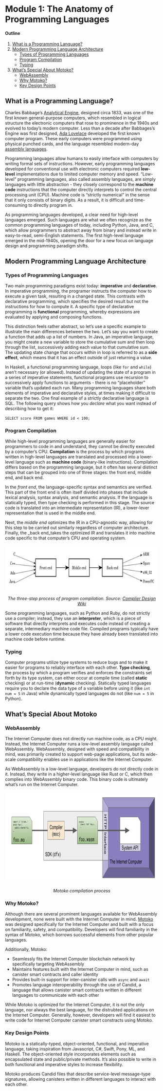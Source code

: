 # Module 1: The Anatomy of Programming Languages
#### Outline
1. [What is a Programming Language?](#what-is-a-programming-language)
2. [Modern Programming Language Architecture](#modern-programming-language-architecture)
    - [Types of Programming Languages](#Types-of-Programming-Languages)
	- [Program Compilation](#Program-Compilation)
	- [Typing](#typing)
3. [What’s Special About Motoko?](#Whats-Special-About-Motoko)
	- [WebAssembly](#WebAssembly)
	- [Why Motoko?](#why-motoko)
	- [Key Design Points](#key-design-points)

## What is a Programming Language?
Charles Babbage’s [Analytical Engine](https://en.wikipedia.org/wiki/Analytical_Engine), designed circa 1833, was one of the first known general-purpose computers, which resembled in logical structure the electronic computers that rose to prominence in the 1940s and evolved to today’s modern computer. Less than a decade after Babbages’s Engine was first designed, [Ada Lovelace](https://en.wikipedia.org/wiki/Ada_Lovelace) developed the first known computer program. These early computers were programmed using physical punched cards, and the language resembled modern-day [assembly languages](https://en.wikipedia.org/wiki/Assembly_language).

Programming languages allow humans to easily interface with computers by writing formal sets of instructions. However, early programming languages developed for conventional use with electronic computers required **low-level** implementations due to limited computer memory and speed. “Low-level” programming languages, also called assembly languages, are simply languages with little abstraction - they closely correspond to the **machine code** instructions that the computer directly interprets to control the central processing unit (CPU). Machine code is “strictly numerical” in the sense that it only consists of binary digits. As a result, it is difficult and time-consuming to directly program in.

As programming languages developed, a clear need for high-level languages emerged. Such languages are what we often recognize as the common programming languages of today, including Python, Java, and C, which allow programmers to abstract away from binary and instead write in easy-to-read, semi-English statements. The first high-level language emerged in the mid-1940s, opening the door for a new focus on language design and programming paradigm shifts.

## Modern Programming Language Architecture

### Types of Programming Languages

Two main programming paradigms exist today: **imperative** and **declarative**. In imperative programming, the programer instructs the computer how to execute a given task, resulting in a changed state. This contrasts with declarative programming, which specifies the desired result but not the instructions for how to compute it. A specific type of declarative programming is **functional** programming, whereby expressions are evaluated by applying and composing functions.

This distinction feels rather abstract, so let’s use a specific example to illustrate the main differences between the two. Let’s say you want to create a function that adds up a list of numbers. In Java, an imperative language, you might create a new variable to store the cumulative sum and then loop through the list, successively adding each value to that cumulative sum. The updating state change that occurs within in loop is referred to as a **side effect**, which means that it has an effect outside of just returning a value.

In Haskell, a functional programming language, loops (like `for` and `while`) aren’t necessary (or allowed). Instead of updating the state of a program in a series of imperative statements, functional programs use recursion to successively apply functions to arguments - there is no “placeholder” variable that’s updated each run. Many programming languages share both elements of imperative and declarative styles, at times making it difficult to separate the two.
One final example of a strictly declarative language is SQL. The following query shows how you _declare_ what you want instead of describing how to get it:

`SELECT score FROM games WHERE id < 100;`

### Program Compilation

While high-level programming languages are generally easier for programmers to code in and understand, they cannot be directly executed by a computer’s CPU. **Compilation** is the process by which programs written in high-level languages are translated and processed into a lower-level language such as **machine code** (binary-like instructions). Compilation differs based on the programming language, but it often has several distinct steps that can be grouped into one of three stages: the front end, middle end, and back end.

In the _front end_, the language-specific syntax and semantics are verified. This part of the front end is often itself divided into phases that include lexical analysis, syntax analysis, and semantic analysis. If the language is statically typed, then type checking is performed in this stage. The source code is translated into an intermediate representation (IR), a lower-lever representation that is used in the middle end.

Next, the _middle end_ optimizes the IR in a CPU-agnostic way, allowing for this step to be carried out similarly regardless of computer architecture. Finally, the _back end_takes the optimized IR and translates it into machine code specific to that computer’s CPU and operating system. 

<p align="center"><img src="/images/compiler.png" height="150"/> </p>

<p align="center"> <i>The three-step process of program compilation. Source: <a href="https://en.wikipedia.org/wiki/Compiler#/media/File:Compiler_design.svg">Complier Design Wiki</a></i></p>

Some programming languages, such as Python and Ruby, do not strictly use a compiler; instead, they use an **interpreter**, which is a piece of software that directly interprets and executes code instead of creating a separate, intermediary machine code file. Compiled programs typically have a lower code execution time because they have already been translated into machine code before runtime. 


### Typing

Computer programs utilize type systems to reduce bugs and to make it easier for programs to reliably interface with each other. **Type checking**, the process by which a program verifies and enforces the constraints set forth by its type system, can either occur at compile time (called **static** checking) or at run-time (**dynamic** checking). Statically typed languages require you to declare the data type of a variable before using it (like `int num = 5` in Java) while dynamically typed languages do not (like `num = 5` in Python).

## What’s Special About Motoko

### WebAssembly

The Internet Computer does not directly run machine code, as a CPU might. Instead, the Internet Computer runs a low-level assembly language called WebAssembly. WebAssembly, designed with speed and compatibility in mind, was primarily created to support web-page applications, but its wide-scale compatibility enables use in applications like the Internet Computer.

As WebAssembly is a low-level language, developers do not directly code in it. Instead, they write in a higher-level language like Rust or C, which then complies into WebAssembly binary code. This binary code is ultimately what’s run on the Internet Computer. 

<p align="center"><img src="images/wasm.png" height="300"/> </p>
<p align="center"> <i>Motoko compilation process</i></p>

### Why Motoko?

Although there are several prominent languages available for WebAssembly development, none were built with the Internet Computer in mind.  [Motoko](https://sdk.dfinity.org/docs/language-guide/motoko.html)  was designed specifically for the Internet Computer and built with a focus on familiarity, safety, and compatibility. Developers will find familiarity in the syntax of Motoko, which borrows successful elements from other popular languages. 

Additionally, Motoko:
* Seamlessly fits the Internet Computer blockchain network by specifically targeting WebAssembly
* Maintains features built with the Internet Computer in mind, such as canister smart contracts and caller identity
* Provides built-in support for inter-canister calls with `async` and `await`
* Promotes language interoperability through the use of Candid, a language that allows canister smart contracts written in different languages to communicate with each other


While Motoko is optimized for the Internet Computer, it is not the only language, nor always the best language, for the distrubted applications on the Internet Computer. Generally, however, developers will find it easiest to write code for Internet Computer canister smart constracts using Motoko.

### Key Design Points

Motoko is a statically-typed, object-oriented, functional, and imperative language, taking inspiration from Javascript, C#, Swift, Pony, ML, and Haskell. The object-oriented style incorporates elements such as encapsulated state and public/private methods. It’s also possible to write in both functional and imperative styles to increase flexibility.

Motoko produces Candid files that describe service-level message-type signatures, allowing canisters written in different languages to interact with each other. 
